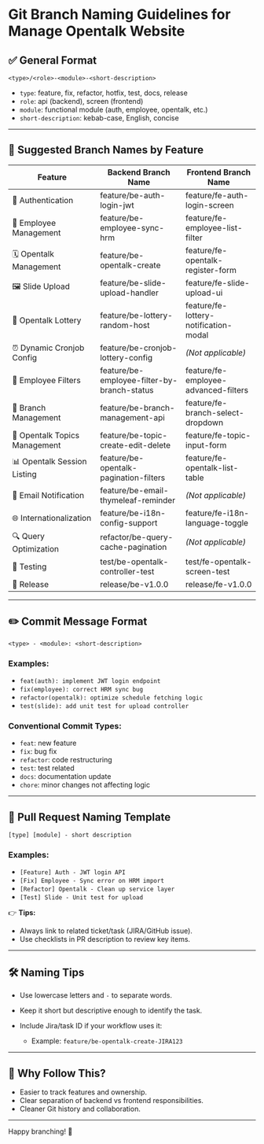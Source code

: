 # Git Branch Naming Guidelines for Manage Opentalk Website

## ✅ General Format

```
<type>/<role>-<module>-<short-description>
```

- `type`: feature, fix, refactor, hotfix, test, docs, release
- `role`: api (backend), screen (frontend)
- `module`: functional module (auth, employee, opentalk, etc.)
- `short-description`: kebab-case, English, concise

---

## 📌 Suggested Branch Names by Feature

| Feature                       | Backend Branch Name                         | Frontend Branch Name                  |
| ----------------------------- | ------------------------------------------- | ------------------------------------- |
| 🔐 Authentication             | feature/be-auth-login-jwt                   | feature/fe-auth-login-screen          |
| 👥 Employee Management        | feature/be-employee-sync-hrm                | feature/fe-employee-list-filter       |
| 🗓 Opentalk Management         | feature/be-opentalk-create                  | feature/fe-opentalk-register-form     |
| 🖼 Slide Upload                | feature/be-slide-upload-handler             | feature/fe-slide-upload-ui            |
| 🎰 Opentalk Lottery           | feature/be-lottery-random-host              | feature/fe-lottery-notification-modal |
| ⏰ Dynamic Cronjob Config     | feature/be-cronjob-lottery-config           | _(Not applicable)_                    |
| 📄 Employee Filters           | feature/be-employee-filter-by-branch-status | feature/fe-employee-advanced-filters  |
| 🏢 Branch Management          | feature/be-branch-management-api            | feature/fe-branch-select-dropdown     |
| 🧾 Opentalk Topics Management | feature/be-topic-create-edit-delete         | feature/fe-topic-input-form           |
| 📊 Opentalk Session Listing   | feature/be-opentalk-pagination-filters      | feature/fe-opentalk-list-table        |
| 📧 Email Notification         | feature/be-email-thymeleaf-reminder         | _(Not applicable)_                    |
| 🌐 Internationalization       | feature/be-i18n-config-support              | feature/fe-i18n-language-toggle       |
| 🔍 Query Optimization         | refactor/be-query-cache-pagination          | _(Not applicable)_                    |
| 🧪 Testing                    | test/be-opentalk-controller-test            | test/fe-opentalk-screen-test          |
| 🚀 Release                    | release/be-v1.0.0                           | release/fe-v1.0.0                     |

---

## ✏️ Commit Message Format

```
<type> - <module>: <short-description>
```

### Examples:

- `feat(auth): implement JWT login endpoint`
- `fix(employee): correct HRM sync bug`
- `refactor(opentalk): optimize schedule fetching logic`
- `test(slide): add unit test for upload controller`

### Conventional Commit Types:

- `feat`: new feature
- `fix`: bug fix
- `refactor`: code restructuring
- `test`: test related
- `docs`: documentation update
- `chore`: minor changes not affecting logic

---

## 🔀 Pull Request Naming Template

```
[type] [module] - short description
```

### Examples:

- `[Feature] Auth - JWT login API`
- `[Fix] Employee - Sync error on HRM import`
- `[Refactor] Opentalk - Clean up service layer`
- `[Test] Slide - Unit test for upload`

👉 **Tips:**

- Always link to related ticket/task (JIRA/GitHub issue).
- Use checklists in PR description to review key items.

---

## 🛠 Naming Tips

- Use lowercase letters and `-` to separate words.
- Keep it short but descriptive enough to identify the task.
- Include Jira/task ID if your workflow uses it:

  - Example: `feature/be-opentalk-create-JIRA123`

---

## 🧠 Why Follow This?

- Easier to track features and ownership.
- Clear separation of backend vs frontend responsibilities.
- Cleaner Git history and collaboration.

---

Happy branching! 🌿

